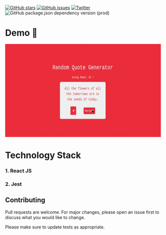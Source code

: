 [![GitHub stars](https://img.shields.io/github/stars/ROHROCK/Random-Quote-Generator)](https://github.com/ROHROCK/Random-Quote-Generator/stargazers)
[![GitHub issues](https://img.shields.io/github/issues/ROHROCK/Random-Quote-Generator)](https://github.com/ROHROCK/Random-Quote-Generator/issues)
[![Twitter](https://img.shields.io/twitter/url?style=social&url=https%3A%2F%2Fgithub.com%2FROHROCK%2FRandom-Quote-Generator)](https://twitter.com/intent/tweet?text=Wow:&url=https%3A%2F%2Fgithub.com%2FROHROCK%2FRandom-Quote-Generator)
![GitHub package.json dependency version (prod)](https://img.shields.io/github/package-json/dependency-version/rohrock/Random-Quote-Generator/react)

# Demo :rocket:
<p align="center">
  <img width="560" height="300" src="demo.gify">
</p>

# Technology Stack
### 1. React JS
### 2. Jest

## Contributing
Pull requests are welcome. For major changes, please open an issue first to discuss what you would like to change.

Please make sure to update tests as appropriate.
